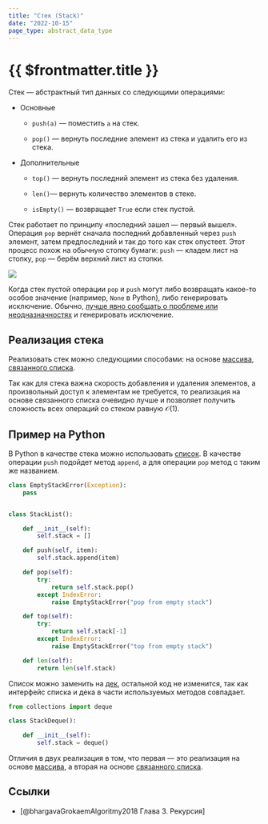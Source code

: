 ```yaml
---
title: "Стек (Stack)"
date: "2022-10-15"
page_type: abstract_data_type
---
```


# {{ $frontmatter.title }}

Стек — абстрактный тип данных со следующими операциями:

- Основные

  - `push(a)` — поместить `a` на стек.

  - `pop()` — вернуть последние элемент из стека и удалить его из стека.

- Дополнительные

  - `top()` — вернуть последний элемент из стека без удаления.

  - `len()`— вернуть количество элементов в стеке.

  - `isEmpty()` — возвращает `True` если стек пустой.

Стек работает по принципу «последний зашел — первый вышел». Операция `pop` вернёт сначала последний добавленный через `push` элемент, затем предпоследний и так до того как стек опустеет. Этот процесс похож на обычную стопку бумаги: `push` — кладем лист на стопку, `pop` — берём верхний лист из стопки.

![](images\algorithms\stack01.svg)

Когда стек пустой операции `pop` и `push` могут либо возвращать какое-то особое значение (например, `None` в Python), либо генерировать исключение. Обычно, [лучше явно сообщать о проблеме или неодназначностях](explicitly-error.md) и генерировать исключение.

## Реализация стека

Реализовать стек можно следующими способами: на основе [массива](array.md), [связанного списка](linked-list.md).

Так как для стека важна скорость добавления и удаления элементов, а произвольный доступ к элементам не требуется, то реализация на основе связанного списка очевидно лучше и позволяет получить сложность всех операций со стеком равную $\mathcal{O}(1)$.

## Пример на Python

В Python в качестве стека можно использовать [список](https://docs.python.org/3/library/stdtypes.html#lists). В качестве операции `push` подойдет метод `append`, а для операции `pop` метод с таким же названием.

```python
class EmptyStackError(Exception):
    pass


class StackList():

    def __init__(self):
        self.stack = []

    def push(self, item):
        self.stack.append(item)

    def pop(self):
        try:
            return self.stack.pop()
        except IndexError:
            raise EmptyStackError("pop from empty stack")

    def top(self):
        try:
            return self.stack[-1]
        except IndexError:
            raise EmptyStackError("top from empty stack")

    def len(self):
        return len(self.stack)
```

Список можно заменить на [дек](https://docs.python.org/3/library/collections.html#collections.deque), остальной код не изменится, так как интерфейс списка и дека в части используемых методов совпадает.

```python
from collections import deque

class StackDeque():

    def __init__(self):
        self.stack = deque()
```

Отличия в двух реализация в том, что первая — это реализация на основе [массива](array.md), а вторая на основе [связанного списка](linked-list.md).

## Ссылки

- [@bhargavaGrokaemAlgoritmy2018 Глава 3. Рекурсия]
